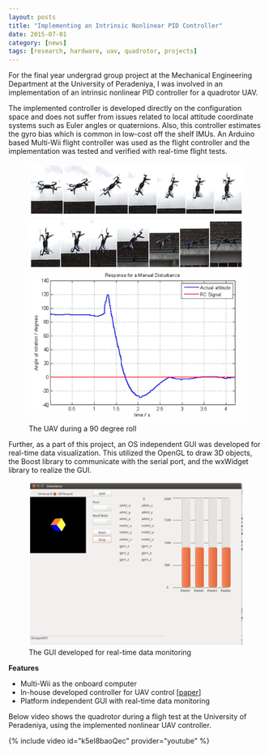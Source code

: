 ```yaml
---
layout: posts
title: "Implementing an Intrinsic Nonlinear PID Controller"
date: 2015-07-01
category: [news]
tags: [research, hardware, uav, quadrotor, projects]
---
```


For the final year undergrad group project at the Mechanical Engineering Department at the University of Peradeniya, I was involved in an implementation of an intrinsic nonlinear PID controller for a quadrotor UAV.

The implemented controller is developed directly on the configuration space and does not suffer from issues related to local attitude coordinate systems such as Euler angles or quaternions.
Also, this controller estimates the gyro bias which is common in low-cost off the shelf IMUs.
An Arduino based Multi-Wii flight controller was used as the flight controller and the implementation was tested and verified with real-time flight tests.

<figure>
    <img src="/assets/images/intrinsic_pid_flight_test.png" alt="Large roll angle flight test">
    <img src="/assets/images/intrinsic_pid_large_roll.png" alt="Large roll angle test results">
    <figcaption>The UAV during a 90 degree roll</figcaption>
</figure>

Further, as a part of this project, an OS independent GUI was developed for real-time data visualization.
This utilized the OpenGL to draw 3D objects, the Boost library to communicate with the serial port, and the wxWidget library to realize the GUI.

<figure>
    <img src="/assets/images/intrinsic_pid_gui.png" alt="GUI">
    <figcaption>The GUI developed for real-time data monitoring</figcaption>
</figure>

**Features**
* Multi-Wii as the onboard computer
* In-house developed controller for UAV control [[paper](https://doi.org/10.1109/ICIINFS.2015.7399049)]
* Platform independent GUI with real-time data monitoring

Below video shows the quadrotor during a fligh test at the University of Peradeniya, using the implemented nonlinear UAV controller.


{% include video id="k5eI8baoQec" provider="youtube" %}

<br>
<br>